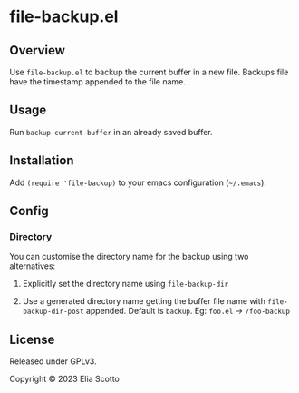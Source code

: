 # file-backup.el

## Overview

Use `file-backup.el` to backup the current buffer in a new file. Backups file have the timestamp appended to the file name.

## Usage

Run `backup-current-buffer` in an already saved buffer.

## Installation

Add `(require 'file-backup)` to your emacs configuration (`~/.emacs`).

## Config

### Directory

You can customise the directory name for the backup using two alternatives:

1. Explicitly set the directory name using `file-backup-dir`

2. Use a generated directory name getting the buffer file name with `file-backup-dir-post` appended. Default is `backup`. Eg: `foo.el` -> `/foo-backup`

## License

Released under GPLv3.

Copyright &copy; 2023 Elia Scotto
